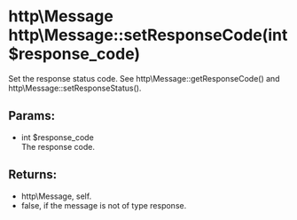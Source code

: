 # http\Message http\Message::setResponseCode(int $response_code)

Set the response status code.
See http\Message::getResponseCode() and http\Message::setResponseStatus().

## Params:

* int $response_code  
  The response code.

## Returns:

* http\Message, self.
* false, if the message is not of type response.

